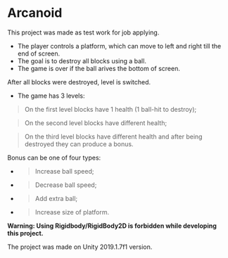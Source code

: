 # Arcanoid

This project was made as test work for job applying.

- The player controls a platform, which can move to left and right till the end of screen.
- The goal is to destroy all blocks using a ball.
- The game is over if the ball arives the bottom of screen.

After all blocks were destroyed, level is switched.
- The game has 3 levels:

> On the first level blocks have 1 health (1 ball-hit to destroy);

> On the second level blocks have different health;

> On the third level blocks have different health and after being destroyed they can produce a bonus.

Bonus can be one of four types:
- > Increase ball speed;
- > Decrease ball speed;
- > Add extra ball;
- > Increase size of platform.

**Warning: Using Rigidbody/RigidBody2D is forbidden while developing this project.**

The project was made on Unity 2019.1.7f1 version.
